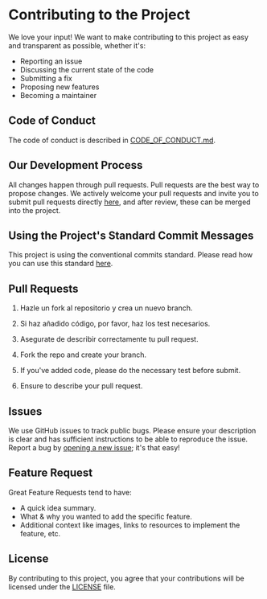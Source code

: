 # Contributing to the Project

We love your input! We want to make contributing to this project as easy and transparent as possible, whether it's:

- Reporting an issue
- Discussing the current state of the code
- Submitting a fix
- Proposing new features
- Becoming a maintainer

## Code of Conduct

The code of conduct is described in [CODE_OF_CONDUCT.md](https://github.com/Seezly/covid19-venezuelan-stats/blob/main/CODE_OF_CONDUCT.en-us.md).

## Our Development Process

All changes happen through pull requests. Pull requests are the best way to propose changes. We actively welcome your pull requests and invite you to submit pull requests directly [here](https://github.com/Seezly/covid19-venezuelan-stats/pulls), and after review, these can be merged into the project.

## Using the Project's Standard Commit Messages

This project is using the conventional commits standard. Please read how you can use this standard [here](https://www.conventionalcommits.org/en/v1.0.0-beta.2/).

## Pull Requests

1. Hazle un fork al repositorio y crea un nuevo branch.
2. Si haz añadido código, por favor, haz los test necesarios.
3. Asegurate de describir correctamente tu pull request.

1. Fork the repo and create your branch.
2. If you've added code, please do the necessary test before submit.
3. Ensure to describe your pull request.

## Issues

We use GitHub issues to track public bugs. Please ensure your description is clear and has sufficient instructions to be able to reproduce the issue. Report a bug by [opening a new issue](https://github.com/Seezly/covid19-venezuelan-stats/issues); it's that easy!

## Feature Request

Great Feature Requests tend to have:

- A quick idea summary.
- What & why you wanted to add the specific feature.
- Additional context like images, links to resources to implement the feature, etc.

## License

By contributing to this project, you agree that your contributions will be licensed under the [LICENSE](https://github.com/Seezly/covid19-venezuelan-stats/blob/main/LICENSE) file.